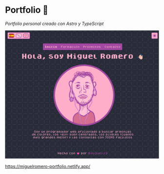 # Portfolio 📁
_Portfolio personal creado con Astro y TypeScript_

<img src="/public/demo/home.png" alt="Captura de pantalla de la vista inicial del portfolio" >

https://miguelromero-portfolio.netlify.app/